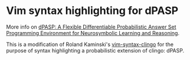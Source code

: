 # Vim syntax highlighting for dPASP

More info on [dPASP: A Flexible Differentiable Probabilistic Answer Set Programming Environment for
Neurosymbolic Learning and Reasoning](https://kamel.ime.usp.br/dpasp).

This is a modification of Roland Kaminski's [vim-syntax-clingo](https://github.com/rkaminsk/vim-syntax-clingo)
for the purpose of syntax highlighting a probabilistic extension of clingo: dPASP.
